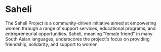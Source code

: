 # Saheli
The Saheli Project is a community-driven initiative aimed at empowering women through a range of support services, educational programs, and entrepreneurial opportunities. Saheli, meaning "female friend" in many South Asian languages, underscores the project's focus on providing friendship, solidarity, and support to women

